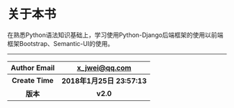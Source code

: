 # 关于本书

在熟悉Python语法知识基础上，学习使用Python-Django后端框架的使用以前端框架Bootstrap、Semantic-UI的使用。



------

| **Author Email** |    **x_jwei@qq.com**    |
| :--------------: | :---------------------: |
| **Create Time**  | **2018年1月25日 23:57:13** |
|      **版本**      |        **v2.0**         |





















​													

​														
